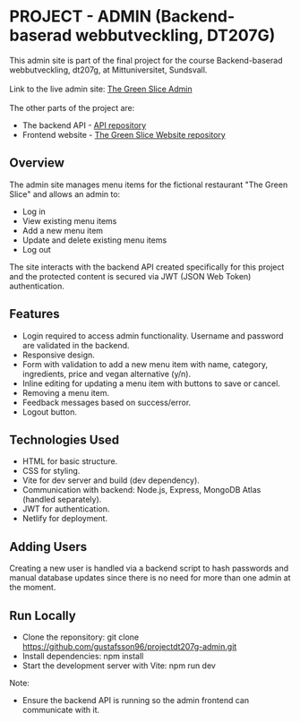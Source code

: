 # PROJECT - ADMIN (Backend-baserad webbutveckling, DT207G)

This admin site is part of the final project for the course Backend-baserad webbutveckling, dt207g, at Mittuniversitet, Sundsvall.
<br><br>
Link to the live admin site: [The Green Slice Admin](https://dt207gadminjg.netlify.app/admin.html)
<br><br>
The other parts of the project are:
* The backend API - [API repository](https://github.com/gustafsson96/projectdt207g-api.git)
* Frontend website - [The Green Slice Website repository](https://github.com/gustafsson96/projectdt207g-site.git)

## Overview
The admin site manages menu items for the fictional restaurant "The Green Slice" and allows an admin to:
* Log in
* View existing menu items
* Add a new menu item
* Update and delete existing menu items
* Log out

The site interacts with the backend API created specifically for this project and the protected content is secured via JWT (JSON Web Token) authentication.

## Features
* Login required to access admin functionality. Username and password are validated in the backend.
* Responsive design.
* Form with validation to add a new menu item with name, category, ingredients, price and vegan alternative (y/n).
* Inline editing for updating a menu item with buttons to save or cancel.
* Removing a menu item. 
* Feedback messages based on success/error.
* Logout button.

## Technologies Used
* HTML for basic structure.
* CSS for styling.
* Vite for dev server and build (dev dependency).
* Communication with backend: Node.js, Express, MongoDB Atlas (handled separately).
* JWT for authentication.
* Netlify for deployment.

## Adding Users
Creating a new user is handled via a backend script to hash passwords and manual database updates since there is no need for more than one admin at the moment. 

## Run Locally
* Clone the reponsitory: git clone https://github.com/gustafsson96/projectdt207g-admin.git
* Install dependencies: npm install
* Start the development server with Vite: npm run dev

Note:
* Ensure the backend API is running so the admin frontend can communicate with it.

